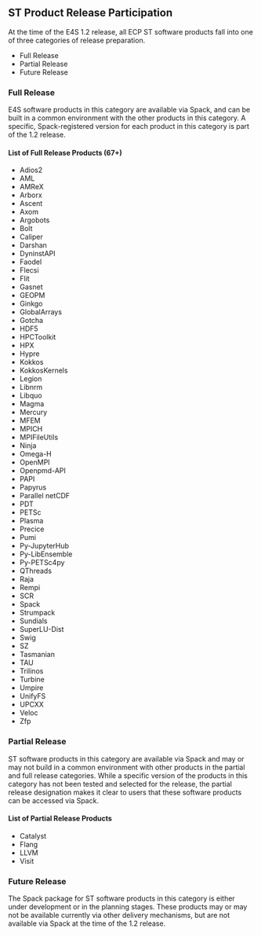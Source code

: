 ## ST Product Release Participation

At the time of the E4S 1.2 release, all ECP ST software products fall into one of three categories of release preparation.

- Full Release
- Partial Release
- Future Release

### Full Release

E4S software products in this category are available via Spack, and can be built in a common environment with the other products in this category. A specific, Spack-registered version for each product in this category is part of the 1.2 release.

#### List of Full Release Products (67+)

- Adios2
- AML
- AMReX
- Arborx
- Ascent
- Axom
- Argobots
- Bolt
- Caliper
- Darshan
- DyninstAPI
- Faodel
- Flecsi
- Flit
- Gasnet
- GEOPM
- Ginkgo
- GlobalArrays
- Gotcha
- HDF5
- HPCToolkit
- HPX 
- Hypre
- Kokkos
- KokkosKernels
- Legion
- Libnrm
- Libquo
- Magma
- Mercury
- MFEM
- MPICH
- MPIFileUtils
- Ninja
- Omega-H
- OpenMPI
- Openpmd-API
- PAPI
- Papyrus
- Parallel netCDF
- PDT
- PETSc
- Plasma
- Precice
- Pumi
- Py-JupyterHub
- Py-LibEnsemble
- Py-PETSc4py
- QThreads
- Raja
- Rempi
- SCR
- Spack
- Strumpack
- Sundials
- SuperLU-Dist
- Swig
- SZ
- Tasmanian
- TAU
- Trilinos
- Turbine
- Umpire
- UnifyFS
- UPCXX
- Veloc
- Zfp

### Partial Release

ST software products in this category are available via Spack and may or may not build in a common environment with other products in the partial and full release categories. While a specific version of the products in this category has not been tested and selected for the release, the partial release designation makes it clear to users that these software products can be accessed via Spack.

#### List of Partial Release Products

- Catalyst
- Flang
- LLVM
- Visit

### Future Release

The Spack package for ST software products in this category is either under development or in the planning stages. These products may or may not be available currently via other delivery mechanisms, but are not available via Spack at the time of the 1.2 release.

